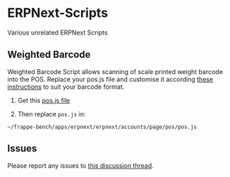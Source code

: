 # ERPNext-Scripts
Various unrelated ERPNext Scripts

## Weighted Barcode
Weighted Barcode Script allows scanning of scale printed weight barcode into the POS. Replace your pos.js file and customise it according [these instructions](https://discuss.erpnext.com/t/how-can-mange-barcode-for-weighted-items-in-pos/20066/) to suit your barcode format.

1. Get this [pos.js file](https://github.com/dawoodjee/ERPNext-Scripts/blob/master/pos.js)

2. Then replace `pos.js` in:

`~/frappe-bench/apps/erpnext/erpnext/accounts/page/pos/pos.js`

## Issues
Please report any issues to [this discussion thread](https://discuss.erpnext.com/t/how-can-mange-barcode-for-weighted-items-in-pos/20066/).





